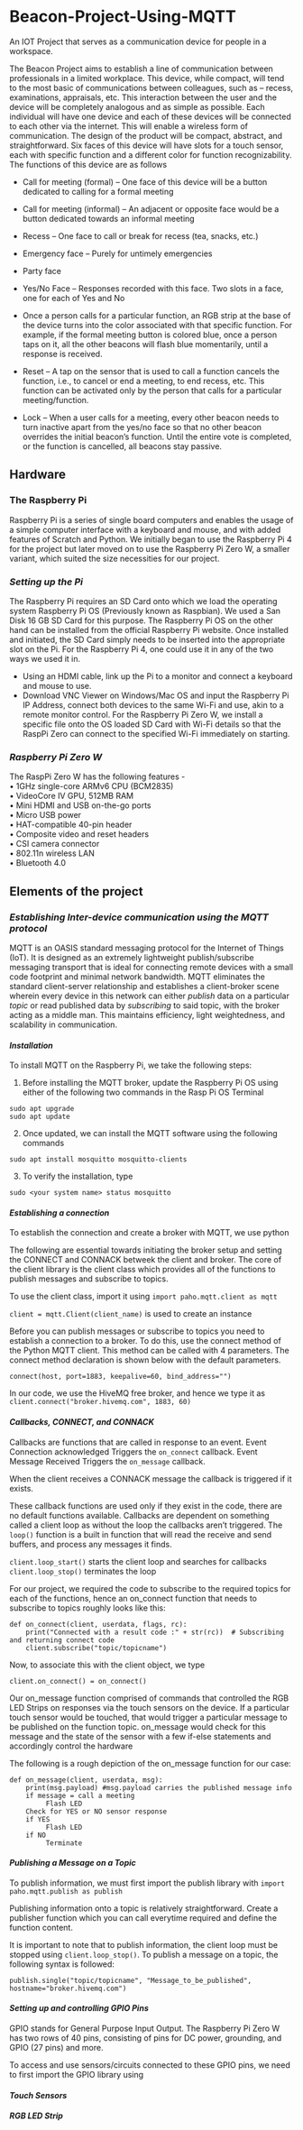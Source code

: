 # Beacon-Project-Using-MQTT
An IOT Project that serves as a communication device for people in a workspace.

The Beacon Project aims to establish a line of communication between professionals in a limited workplace. This device, while compact, will tend to the most basic of communications between colleagues, such as – recess, examinations, appraisals, etc. This interaction between the user and the device will be completely analogous and as simple as possible. Each individual will have one device and each of these devices will be connected to each other via the internet. This will enable a wireless form of communication. The design of the product will be compact, abstract, and straightforward. Six faces of this device will have slots for a touch sensor, each with specific function and a different color for function recognizability. The functions of this device are as follows

-	Call for meeting (formal) – One face of this device will be a button dedicated to calling for a formal meeting

-	Call for meeting (informal) – An adjacent or opposite face would be a button dedicated towards an informal meeting

- Recess – One face to call or break for recess (tea, snacks, etc.)

-	Emergency face – Purely for untimely emergencies

- Party face 

-	Yes/No Face – Responses recorded with this face. Two slots in a face, one for each of Yes and No 

- Once a person calls for a particular function, an RGB strip at the base of the device turns into the color associated with that specific function. For example, if the formal meeting button is colored blue, once a person taps on it, all the other beacons will flash blue momentarily, until a response is received. 

- Reset – A tap on the sensor that is used to call a function cancels the function, i.e., to cancel or end a meeting, to end recess, etc. This function can be activated only by the person that calls for a particular meeting/function.

-	Lock – When a user calls for a meeting, every other beacon needs to turn inactive apart from the yes/no face so that no other beacon overrides the initial beacon’s function. Until the entire vote is completed, or the function is cancelled, all beacons stay passive.

## **Hardware**

### The Raspberry Pi
Raspberry Pi is a series of single board computers and enables the usage of a simple computer interface with a keyboard and mouse, and with added features of Scratch and Python. We initially began to use the Raspberry Pi 4 for the project but later moved on to use the Raspberry Pi Zero W, a smaller variant, which suited the size necessities for our project.

### _Setting up the Pi_
The Raspberry Pi requires an SD Card onto which we load the operating system Raspberry Pi OS (Previously known as Raspbian). We used a San Disk 16 GB SD Card for this purpose. The Raspberry Pi OS on the other hand can be installed from the official Raspberry Pi website. 
Once installed and initiated, the SD Card simply needs to be inserted into the appropriate slot on the Pi. 
For the Raspberry Pi 4, one could use it in any of the two ways we used it in.
- Using an HDMI cable, link up the Pi to a monitor and connect a keyboard and mouse to use.
- Download VNC Viewer on Windows/Mac OS and input the Raspberry Pi IP Address, connect both devices to the same Wi-Fi and use, akin to a remote monitor control.
For the Raspberry Pi Zero W, we install a specific file onto the OS loaded SD Card with Wi-Fi details so that the RaspPi Zero can connect to the specified Wi-Fi immediately on starting.

### _Raspberry Pi Zero W_

The RaspPi Zero W has the following features - <br>
•	1GHz single-core ARMv6 CPU (BCM2835) <br>
•	VideoCore IV GPU, 512MB RAM <br>
•	Mini HDMI and USB on-the-go ports <br>
•	Micro USB power <br>
•	HAT-compatible 40-pin header <br>
•	Composite video and reset headers <br>
•	CSI camera connector <br>
•	802.11n wireless LAN <br>
•	Bluetooth 4.0 <br>

## Elements of the project ##

### _Establishing Inter-device communication using the MQTT protocol_ ###

MQTT is an OASIS standard messaging protocol for the Internet of Things (IoT). It is designed as an extremely lightweight publish/subscribe messaging transport that is ideal for connecting remote devices with a small code footprint and minimal network bandwidth. 
MQTT eliminates the standard client-server relationship and establishes a client-broker scene wherein every device in this network can either _publish_ data on a particular _topic_ or read published data by _subscribing_ to said topic, with the broker acting as a middle man. This maintains efficiency, light weightedness, and scalability in communication.

#### _Installation_ ####

To install MQTT on the Raspberry Pi, we take the following steps:
 1. Before installing the MQTT broker, update the Raspberry Pi OS using either of the following two commands in the Rasp Pi OS Terminal

`` sudo apt upgrade `` <br>
`` sudo apt update ``  <br>

 2. Once updated, we can install the MQTT software using the following commands

`` sudo apt install mosquitto mosquitto-clients `` <br>

 3. To verify the installation, type

`` sudo <your system name> status mosquitto `` <br>

#### _Establishing a connection_ ####

To establish the connection and create a broker with MQTT, we use python <br>

The following are essential towards initiating the broker setup and setting the CONNECT and CONNACK betweek the client and broker.
The core of the client library is the client class which provides all of the functions to publish messages and subscribe to topics.

To use the client class, import it using ``import paho.mqtt.client as mqtt`` 

``client = mqtt.Client(client_name)`` is used to create an instance 

Before you can publish messages or subscribe to topics you need to establish a connection to a broker. To do this, use the connect method of the Python MQTT client. This method can be called with 4 parameters. The connect method declaration is shown below with the default parameters.

``connect(host, port=1883, keepalive=60, bind_address="")`` <br>

In our code, we use the HiveMQ free broker, and hence we type it as ``client.connect("broker.hivemq.com", 1883, 60)`` <br>

#### _Callbacks, CONNECT, and CONNACK_ ####

Callbacks are functions that are called in response to an event. Event Connection acknowledged Triggers the ``on_connect`` callback. Event Message Received Triggers the ``on_message`` callback.

When the client receives a CONNACK message the callback is triggered if it exists.

These callback functions are used only if they exist in the code, there are no default functions available. Callbacks are dependent on something called a client loop as without the loop the callbacks aren’t triggered. The ``loop()`` function is a built in function that will read the receive and send buffers, and process any messages it finds.

``client.loop_start()`` starts the client loop and searches for callbacks
``client.loop_stop()`` terminates the loop

For our project, we required the code to subscribe to the required topics for each of the functions, hence an on_connect function that needs to subscribe to topics roughly looks like this:

```
def on_connect(client, userdata, flags, rc):
    print("Connected with a result code :" + str(rc))  # Subscribing and returning connect code
    client.subscribe("topic/topicname")
```
    
Now, to associate this with the client object, we type

``client.on_connect() = on_connect()`` <br>

Our on_message function comprised of commands that controlled the RGB LED Strips on responses via the touch sensors on the device. If a particular touch sensor would be touched, that would trigger a particular message to be published on the function topic. on_message would check for this message and the state of the sensor with a few if-else statements and accordingly control the hardware

The following is a rough depiction of the on_message function for our case:

```
def on_message(client, userdata, msg):
    print(msg.payload) #msg.payload carries the published message info
    if message = call a meeting
         Flash LED
    Check for YES or NO sensor response 
    if YES
         Flash LED
    if NO
         Terminate
 ```

#### _Publishing a Message on a Topic_ ####

To publish information, we must first import the publish library with ``import paho.mqtt.publish as publish``

Publishing information onto a topic is relatively straightforward. Create a publisher function which you can call everytime required and define the function content.

It is important to note that to publish information, the client loop must be stopped using ``client.loop_stop()``. To publish a message on a topic, the following syntax is followed:

``publish.single("topic/topicname", "Message_to_be_published", hostname="broker.hivemq.com")``

#### _Setting up and controlling GPIO Pins_ ####

GPIO stands for General Purpose Input Output. The Raspberry Pi Zero W has two rows of 40 pins, consisting of pins for DC power, grounding, and GPIO (27 pins) and more. 

To access and use sensors/circuits connected to these GPIO pins, we need to first import the GPIO library using 



#### _Touch Sensors_ ####


#### _RGB LED Strip_ ####




